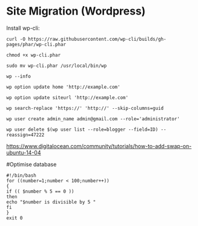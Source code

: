 # Site Migration (Wordpress)

Install wp-cli:

`curl -O https://raw.githubusercontent.com/wp-cli/builds/gh-pages/phar/wp-cli.phar`

`chmod +x wp-cli.phar`

`sudo mv wp-cli.phar /usr/local/bin/wp`

`wp --info`

`wp option update home 'http://example.com'`

`wp option update siteurl 'http://example.com'`

`wp search-replace 'https://' 'http://' --skip-columns=guid`

`wp user create admin_name admin@gmail.com --role='administrator'`

`wp user delete $(wp user list --role=blogger --field=ID) --reassign=47222`

https://www.digitalocean.com/community/tutorials/how-to-add-swap-on-ubuntu-14-04

#Optimise database

```
#!/bin/bash
for ((number=1;number < 100;number++))
{
if (( $number % 5 == 0 ))
then
echo "$number is divisible by 5 "
fi
}
exit 0
```